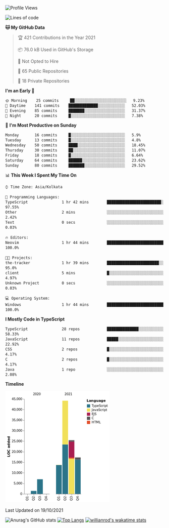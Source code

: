 <!--START_SECTION:waka-->
![Profile Views](http://img.shields.io/badge/Profile%20Views-0-blue)

![Lines of code](https://img.shields.io/badge/From%20Hello%20World%20I%27ve%20Written-109022%20lines%20of%20code-blue)

**🐱 My GitHub Data** 

> 🏆 421 Contributions in the Year 2021
 > 
> 📦 76.0 kB Used in GitHub's Storage 
 > 
> 🚫 Not Opted to Hire
 > 
> 📜 65 Public Repositories 
 > 
> 🔑 18 Private Repositories  
 > 
**I'm an Early 🐤** 

```text
🌞 Morning    25 commits     ██░░░░░░░░░░░░░░░░░░░░░░░   9.23% 
🌆 Daytime    141 commits    █████████████░░░░░░░░░░░░   52.03% 
🌃 Evening    85 commits     ███████░░░░░░░░░░░░░░░░░░   31.37% 
🌙 Night      20 commits     █░░░░░░░░░░░░░░░░░░░░░░░░   7.38%

```
📅 **I'm Most Productive on Sunday** 

```text
Monday       16 commits     █░░░░░░░░░░░░░░░░░░░░░░░░   5.9% 
Tuesday      13 commits     █░░░░░░░░░░░░░░░░░░░░░░░░   4.8% 
Wednesday    50 commits     ████░░░░░░░░░░░░░░░░░░░░░   18.45% 
Thursday     30 commits     ██░░░░░░░░░░░░░░░░░░░░░░░   11.07% 
Friday       18 commits     █░░░░░░░░░░░░░░░░░░░░░░░░   6.64% 
Saturday     64 commits     ██████░░░░░░░░░░░░░░░░░░░   23.62% 
Sunday       80 commits     ███████░░░░░░░░░░░░░░░░░░   29.52%

```


📊 **This Week I Spent My Time On** 

```text
⌚︎ Time Zone: Asia/Kolkata

💬 Programming Languages: 
TypeScript               1 hr 42 mins        ████████████████████████░   97.55% 
Other                    2 mins              ░░░░░░░░░░░░░░░░░░░░░░░░░   2.42% 
Text                     0 secs              ░░░░░░░░░░░░░░░░░░░░░░░░░   0.03%

🔥 Editors: 
Neovim                   1 hr 44 mins        █████████████████████████   100.0%

🐱‍💻 Projects: 
the-tracker              1 hr 39 mins        ███████████████████████░░   95.0% 
client                   5 mins              █░░░░░░░░░░░░░░░░░░░░░░░░   4.97% 
Unknown Project          0 secs              ░░░░░░░░░░░░░░░░░░░░░░░░░   0.03%

💻 Operating System: 
Windows                  1 hr 44 mins        █████████████████████████   100.0%

```

**I Mostly Code in TypeScript** 

```text
TypeScript               28 repos            ██████████████░░░░░░░░░░░   58.33% 
JavaScript               11 repos            █████░░░░░░░░░░░░░░░░░░░░   22.92% 
CSS                      2 repos             █░░░░░░░░░░░░░░░░░░░░░░░░   4.17% 
C                        2 repos             █░░░░░░░░░░░░░░░░░░░░░░░░   4.17% 
Java                     1 repo              ░░░░░░░░░░░░░░░░░░░░░░░░░   2.08%

```


**Timeline**

![Chart not found](https://raw.githubusercontent.com/wise-introvert/wise-introvert/master/charts/bar_graph.png) 


 Last Updated on 19/10/2021
<!--END_SECTION:waka-->

![Anurag's GitHub stats](https://github-readme-stats.vercel.app/api?username=wise-introvert&count_private=true&show_icons=true)
[![Top Langs](https://github-readme-stats.vercel.app/api/top-langs/?username=wise-introvert&langs_count=10)](https://github.com/anuraghazra/github-readme-stats)
[![willianrod's wakatime stats](https://github-readme-stats.vercel.app/api/wakatime?username=wiseintrovert)](https://github.com/anuraghazra/github-readme-stats)
